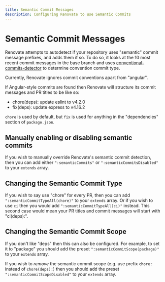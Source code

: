 ```yaml
---
title: Semantic Commit Messages
description: Configuring Renovate to use Semantic Commits
---
```


# Semantic Commit Messages

Renovate attempts to autodetect if your repository uses "semantic" commit message prefixes, and adds them if so. To do so, it looks at the 10 most recent commit messages in the base branch and uses [conventional-commits-detector](https://github.com/conventional-changelog/conventional-commits-detector) to determine convention commit type.

Currently, Renovate ignores commit conventions apart from "angular".

If Angular-style commits are found then Renovate will structure its commit messages and PR titles to be like so:

- chore(deps): update eslint to v4.2.0
- fix(deps): update express to v4.16.2

`chore` is used by default, but `fix` is used for anything in the "dependencies" section of `package.json`.

## Manually enabling or disabling semantic commits

If you wish to manually override Renovate's semantic commit detection, then you can add either `":semanticCommits"` or `":semanticCommitsDisabled"` to your `extends` array.

## Changing the Semantic Commit Type

If you wish to say use "chore" for every PR, then you can add `":semanticCommitTypeAll(chore)"` to your `extends` array. Or if you wish to use `ci` then you would add `":semanticCommitTypeAll(ci)"` instead. This second case would mean your PR titles and commit messages will start with "ci(deps):".

## Changing the Semantic Commit Scope

If you don't like "deps" then this can also be configured. For example, to set it to "package" you should add the preset `":semanticCommitScope(package)"` to your `extends` array.

If you wish to _remove_ the semantic commit scope (e.g. use prefix `chore:` instead of `chore(deps):`) then you should add the preset `":semanticCommitScopeDisabled"` to your `extends` array.
